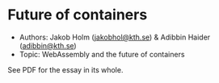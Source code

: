 # Future of containers

* Authors: Jakob Holm (jakobhol@kth.se) & Adibbin Haider (adibbin@kth.se)
* Topic: WebAssembly and the future of containers

See PDF for the essay in its whole.
